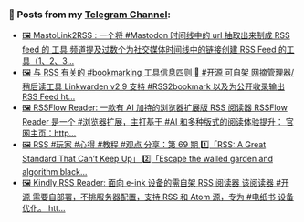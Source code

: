 ### 📰 Posts from my [Telegram Channel](https://t.me/s/aboutrss):
<!-- BLOG-POST-LIST:START -->
- [🖼 MastoLink2RSS : 一个将 #Mastodon 时间线中的 url 抽取出来制成 RSS feed 的 工具 频道提及过数个为社交媒体时间线中的链接创建 RSS Feed 的工具（1、2、3...](https://t.me/aboutrss/1510)
- [🖼 与 RSS 有关的 #bookmarking 工具信息四则 🔸 #开源 可自架 网摘管理器/稍后读工具 Linkwarden v2.9 支持 #RSS2bookmark 以及为公开收录输出 RSS Feed ht...](https://t.me/aboutrss/1509)
- [🖼 RSSFlow Reader: 一款有 AI 加持的浏览器扩展版 RSS 阅读器 RSSFlow Reader 是一个 #浏览器扩展，主打基于 #AI 和多种版式的阅读体验提升： 官网主页：http...](https://t.me/aboutrss/1508)
- [🖼 RSS #玩家 #心得 #教程 #观点 分享：第 69 期 1️⃣「RSS: A Great Standard That Can’t Keep Up」 2️⃣「Escape the walled garden and algorithm black...](https://t.me/aboutrss/1507)
- [🖼 Kindly RSS Reader: 面向 e-ink 设备的需自架 RSS 阅读器 该阅读器 #开源 需要自部署，不挑服务器配置，支持 RSS 和 Atom 源，专为 #电纸书 设备优化。 htt...](https://t.me/aboutrss/1506)
<!-- BLOG-POST-LIST:END -->

<!--
**AboutRSS/AboutRSS** is a ✨ _special_ ✨ repository because its `README.md` (this file) appears on your GitHub profile.

Here are some ideas to get you started:

- 🔭 I’m currently working on ...
- 🌱 I’m currently learning ...
- 👯 I’m looking to collaborate on ...
- 🤔 I’m looking for help with ...
- 💬 Ask me about ...
- 📫 How to reach me: ...
- 😄 Pronouns: ...
- ⚡ Fun fact: ...
-->
